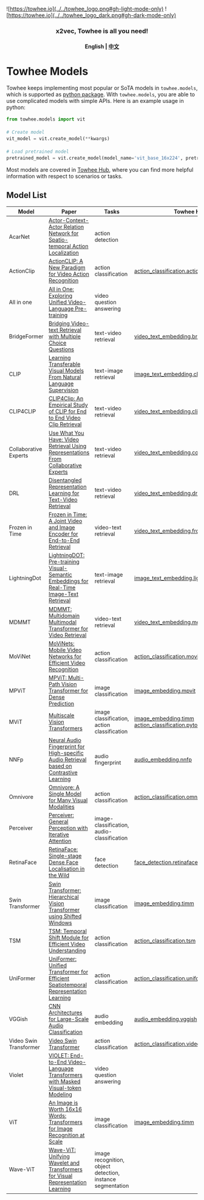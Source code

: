 <!---
Copyright 2021 Zilliz. All rights reserved.

Licensed under the Apache License, Version 2.0 (the "License");
you may not use this file except in compliance with the License.
You may obtain a copy of the License at

http://www.apache.org/licenses/LICENSE-2.0

Unless required by applicable law or agreed to in writing, software distributed under the License is distributed on an "AS IS" BASIS,
WITHOUT WARRANTIES OR CONDITIONS OF ANY KIND, either express or implied.
See the License for the specific language governing permissions and limitations under the License.
-->

![https://towhee.io](../../towhee_logo.png#gh-light-mode-only)
![https://towhee.io](../../towhee_logo_dark.png#gh-dark-mode-only)

<h3 align="center">
  <p style="text-align: center;"> <span style="font-weight: bold; font: Arial, sans-serif;">x</span>2vec, Towhee is all you need! </p>
</h3>

<h4 align="center">
    <p>
        <b>English</b> |
        <a href="https://github.com/towhee-io/towhee/tree/main/towhee/models/README_CN.md">中文</a> 
    <p>
</h4>

# Towhee Models

Towhee keeps implementing most popular or SoTA models in `towhee.models`, which is supported as [python package](https://pypi.org/project/towhee.models/).
With `towhee.models`, you are able to use complicated models with simple APIs. Here is an example usage in python:
```python
from towhee.models import vit

# Create model
vit_model = vit.create_model(**kwargs)

# Load pretrained model
pretrained_model = vit.create_model(model_name='vit_base_16x224', pretrained=True)
```
Most models are covered in [Towhee Hub](https://towhee.io/tasks/operator),
where you can find more helpful information with respect to scenarios or tasks.

## Model List
| Model | Paper | Tasks | Towhee Hub | 
| --- | --- | --- | --- |
| AcarNet | [Actor-Context-Actor Relation Network for Spatio-temporal Action Localization](https://arxiv.org/pdf/2006.07976.pdf) | action detection | |
| ActionClip | [ActionCLIP: A New Paradigm for Video Action Recognition](https://arxiv.org/pdf/2109.08472v1.pdf) | action classification | [action_classification.actionclip](https://towhee.io/action-classification/actionclip) |
| All in one| [All in One: Exploring Unified Video-Language Pre-training](https://arxiv.org/pdf/2203.07303v1.pdf) | video question answering | |
| BridgeFormer | [Bridging Video-text Retrieval with Multiple Choice Questions](http://openaccess.thecvf.com//content/CVPR2022/papers/Ge_Bridging_Video-Text_Retrieval_With_Multiple_Choice_Questions_CVPR_2022_paper.pdf) | text-video retrieval | [video_text_embedding.bridge_former](https://towhee.io/video-text-embedding/bridge-former) |
| CLIP | [Learning Transferable Visual Models From Natural Language Supervision](https://arxiv.org/pdf/2103.00020v1) | text-image retrieval | [image_text_embedding.clip](https://towhee.io/image-text-embedding/clip) |
| CLIP4CLIP | [CLIP4Clip: An Empirical Study of CLIP for End to End Video Clip Retrieval](https://arxiv.org/pdf/2104.08860v2.pdf) | text-video retrieval | [video_text_embedding.clip4clip](https://towhee.io/video-text-embedding/clip4clip) |
| Collaborative Experts | [Use What You Have: Video Retrieval Using Representations From Collaborative Experts](https://arxiv.org/pdf/1907.13487) | text-video retrieval | [video_text_embedding.collaborative_experts](https://towhee.io/video-text-embedding/collaborative-experts) |
| DRL | [Disentangled Representation Learning for Text-Video Retrieval](https://arxiv.org/pdf/2203.07111) | text-video retrieval | [video_text_embedding.drl](https://towhee.io/video-text-embedding/drl) |
| Frozen in Time | [Frozen in Time: A Joint Video and Image Encoder for End-to-End Retrieval](http://openaccess.thecvf.com//content/ICCV2021/papers/Bain_Frozen_in_Time_A_Joint_Video_and_Image_Encoder_for_ICCV_2021_paper.pdf) | video-text retrieval | [video_text_embedding.frozen_in_time](https://towhee.io/video-text-embedding/frozen-in-time) |
| LightningDot | [LightningDOT: Pre-training Visual-Semantic Embeddings for Real-Time Image-Text Retrieval](https://aclanthology.org/2021.naacl-main.77.pdf) | text-image retrieval | [image_text_embedding.lightningdot](https://towhee.io/image-text-embedding/lightningdot) |
| MDMMT | [MDMMT: Multidomain Multimodal Transformer for Video Retrieval](https://arxiv.org/pdf/2103.10699v1.pdf) | video-text retrieval | [video_text_embedding.mdmmt](https://towhee.io/video-text-embedding/mdmmt) |
| MoViNet | [MoViNets: Mobile Video Networks for Efficient Video Recognition](http://openaccess.thecvf.com//content/CVPR2021/papers/Kondratyuk_MoViNets_Mobile_Video_Networks_for_Efficient_Video_Recognition_CVPR_2021_paper.pdf) | action classification | [action_classification.movinet](https://towhee.io/action-classification/movinet) |
| MPViT | [MPViT: Multi-Path Vision Transformer for Dense Prediction](http://openaccess.thecvf.com//content/CVPR2022/papers/Lee_MPViT_Multi-Path_Vision_Transformer_for_Dense_Prediction_CVPR_2022_paper.pdf) | image classification | [image_embedding.mpvit](https://towhee.io/image-embedding/mpvit) |
| MViT | [Multiscale Vision Transformers]([http://openaccess.thecvf.com//content/ICCV2021/papers/Fan_Multiscale_Vision_Transformers_ICCV_2021_paper.pdf]) | image classification, action classification | [image_embedding.timm](https://towhee.io/image-embedding/timm) [action_classification.pytorchvideo](https://towhee.io/action-classification/pytorchvideo) |
| NNFp | [Neural Audio Fingerprint for High-specific Audio Retrieval based on Contrastive Learning](https://arxiv.org/pdf/2010.11910) | audio fingerprint | [audio_embedding.nnfp](https://towhee.io/audio-embedding/nnfp) |
| Omnivore | [Omnivore: A Single Model for Many Visual Modalities](http://openaccess.thecvf.com//content/CVPR2022/papers/Girdhar_Omnivore_A_Single_Model_for_Many_Visual_Modalities_CVPR_2022_paper.pdf) | action classification | [action_classification.omnivore](https://towhee.io/action-classification/omnivore) |
| Perceiver | [Perceiver: General Perception with Iterative Attention](https://arxiv.org/pdf/2103.03206v2.pdf) | image-classification, audio-classification | |
| RetinaFace | [RetinaFace: Single-stage Dense Face Localisation in the Wild](https://arxiv.org/pdf/1905.00641v2.pdf) | face detection | [face_detection.retinaface](https://towhee.io/face-detection/retinaface) |
| Swin Transformer | [Swin Transformer: Hierarchical Vision Transformer using Shifted Windows](http://openaccess.thecvf.com//content/ICCV2021/papers/Liu_Swin_Transformer_Hierarchical_Vision_Transformer_Using_Shifted_Windows_ICCV_2021_paper.pdf) | image classification | [image_embedding.timm](https://towhee.io/image-embedding/timm) |
| TSM | [TSM: Temporal Shift Module for Efficient Video Understanding](http://openaccess.thecvf.com/content_ICCV_2019/papers/Lin_TSM_Temporal_Shift_Module_for_Efficient_Video_Understanding_ICCV_2019_paper.pdf) | action classification | [action_classification.tsm](https://towhee.io/action-classification/tsm) |
| UniFormer | [UniFormer: Unified Transformer for Efficient Spatiotemporal Representation Learning](https://arxiv.org/pdf/2201.04676v3.pdf) | action classification | [action_classification.uniformer](https://towhee.io/action-classification/uniformer) |
| VGGish | [CNN Architectures for Large-Scale Audio Classification](https://arxiv.org/pdf/1609.09430v2.pdf) | audio embedding | [audio_embedding.vggish](https://towhee.io/audio-embedding/vggish) |
| Video Swin Transformer | [Video Swin Transformer](http://openaccess.thecvf.com//content/CVPR2022/papers/Liu_Video_Swin_Transformer_CVPR_2022_paper.pdf) | action classification | [action_classification.video_swin_transformer](https://towhee.io/action-classification/video-swin-transformer) |
| Violet | [VIOLET: End-to-End Video-Language Transformers with Masked Visual-token Modeling](https://arxiv.org/pdf/2111.12681v2.pdf) | video question answering | |
| ViT | [An Image is Worth 16x16 Words: Transformers for Image Recognition at Scale](https://openreview.net/pdf?id=YicbFdNTTy) | image classification | [image_embedding.timm](https://towhee.io/image-embedding/timm) |
| Wave-ViT | [Wave-ViT: Unifying Wavelet and Transformers for Visual Representation Learning](http://arxiv.org/pdf/2207.04978) | image recognition, object detection, instance segmentation | |


